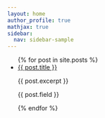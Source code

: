 ```yaml
---
layout: home
author_profile: true
mathjax: true
sidebar:
  nav: sidebar-sample
---
```

<ul>
  {% for post in site.posts %}
    <li>
      <a href="{{ post.url }}">{{ post.title }}</a>
      <p>{{ post.excerpt }}</p>
      <p>{{ post.field }}</p>
    </li>
  {% endfor %}
</ul>
